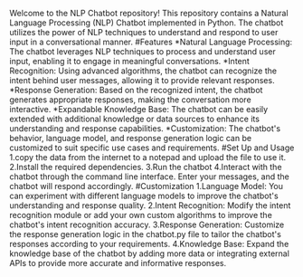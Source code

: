 Welcome to the NLP Chatbot repository! This repository contains a Natural Language Processing (NLP) Chatbot implemented in Python. The chatbot utilizes the power of NLP techniques to understand and respond to user input in a conversational manner.
#Features
*Natural Language Processing: The chatbot leverages NLP techniques to process and understand user input, enabling it to engage in meaningful conversations.
*Intent Recognition: Using advanced algorithms, the chatbot can recognize the intent behind user messages, allowing it to provide relevant responses.
*Response Generation: Based on the recognized intent, the chatbot generates appropriate responses, making the conversation more interactive.
*Expandable Knowledge Base: The chatbot can be easily extended with additional knowledge or data sources to enhance its understanding and response capabilities.
*Customization: The chatbot's behavior, language model, and response generation logic can be customized to suit specific use cases and requirements.
#Set Up and Usage
1.copy the data from the internet to a notepad and upload the file to use it.
2.Install the required dependencies.
3.Run the chatbot
4.Interact with the chatbot through the command line interface. Enter your messages, and the chatbot will respond accordingly.
#Customization
1.Language Model: You can experiment with different language models to improve the chatbot's understanding and response quality. 
2.Intent Recognition: Modify the intent recognition module or add your own custom algorithms to improve the chatbot's intent recognition accuracy.
3.Response Generation: Customize the response generation logic in the chatbot.py file to tailor the chatbot's responses according to your requirements.
4.Knowledge Base: Expand the knowledge base of the chatbot by adding more data or integrating external APIs to provide more accurate and informative responses.
